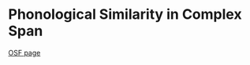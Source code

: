 Phonological Similarity in Complex Span
=======================================

[OSF page](https://osf.io/br854)
